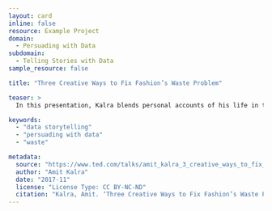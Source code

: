 ```yaml
---
layout: card
inline: false
resource: Example Project
domain:
  - Persuading with Data
subdomain:
  - Telling Stories with Data
sample_resource: false

title: "Three Creative Ways to Fix Fashion’s Waste Problem"

teaser: >
  In this presentation, Kalra blends personal accounts of his life in the fashion industry with data about consumer habits, the afterlives of our clothes, and the natural resources used to create new garments. The fashion industry’s environmental footprint is second only to oil and gas, and Kalra excels at framing the industry’s waste statistics through analogies and images that put these numbers into sharp perspective for a lay audience. On the basis of this data, he then proposes a series of solutions (composable fabrics, recyclable clothing, dying clothes with spices instead of chemicals) that each promise to bring measurable reductions in waste. As a model for student presentations, Kalra’s talk is particularly notable the rhetorical strategies he uses to make giant, global statistics resonate clearly and vividly on a personal scale.

keywords:
  - "data storytelling"
  - "persuading with data"
  - "waste"

metadata:
  source: "https://www.ted.com/talks/amit_kalra_3_creative_ways_to_fix_fashion_s_waste_problem?subtitle=en&trigger=5s"
  author: "Amit Kalra"
  date: "2017-11"
  license: "License Type: CC BY-NC-ND"
  citation: "Kalra, Amit. ‘Three Creative Ways to Fix Fashion’s Waste Problem.’ TED Talk, 2023. https://www.ted.com/talks/amit_kalra_3_creative_ways_to_fix_fashion_s_waste_problem?subtitle=en&trigger=5s"
---
```

